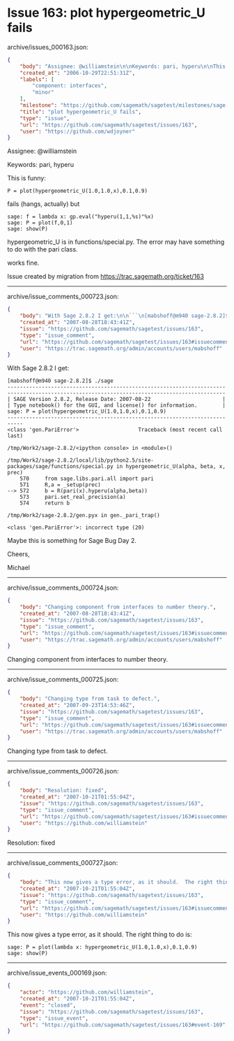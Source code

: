 # Issue 163: plot hypergeometric_U fails

archive/issues_000163.json:
```json
{
    "body": "Assignee: @williamstein\n\nKeywords: pari, hyperu\n\nThis is funny:\n\n\n```\nP = plot(hypergeometric_U(1.0,1.0,x),0.1,0.9)\n```\n\nfails (hangs, actually) but \n\n```\nsage: f = lambda x: gp.eval(\"hyperu(1,1,%s)\"%x)\nsage: P = plot(f,0,1)\nsage: show(P)\n```\n\n\nhypergeometric_U is in functions/special.py. The error\nmay have something to do with the pari class.\n\nworks fine.\n\nIssue created by migration from https://trac.sagemath.org/ticket/163\n\n",
    "created_at": "2006-10-29T22:51:31Z",
    "labels": [
        "component: interfaces",
        "minor"
    ],
    "milestone": "https://github.com/sagemath/sagetest/milestones/sage-2.8.8",
    "title": "plot hypergeometric_U fails",
    "type": "issue",
    "url": "https://github.com/sagemath/sagetest/issues/163",
    "user": "https://github.com/wdjoyner"
}
```
Assignee: @williamstein

Keywords: pari, hyperu

This is funny:


```
P = plot(hypergeometric_U(1.0,1.0,x),0.1,0.9)
```

fails (hangs, actually) but 

```
sage: f = lambda x: gp.eval("hyperu(1,1,%s)"%x)
sage: P = plot(f,0,1)
sage: show(P)
```


hypergeometric_U is in functions/special.py. The error
may have something to do with the pari class.

works fine.

Issue created by migration from https://trac.sagemath.org/ticket/163





---

archive/issue_comments_000723.json:
```json
{
    "body": "With Sage 2.8.2 I get:\n\n```\n[mabshoff@m940 sage-2.8.2]$ ./sage\n----------------------------------------------------------------------\n----------------------------------------------------------------------\n| SAGE Version 2.8.2, Release Date: 2007-08-22                       |\n| Type notebook() for the GUI, and license() for information.        |\nsage: P = plot(hypergeometric_U(1.0,1.0,x),0.1,0.9)\n---------------------------------------------------------------------------\n<class 'gen.PariError'>                   Traceback (most recent call last)\n\n/tmp/Work2/sage-2.8.2/<ipython console> in <module>()\n\n/tmp/Work2/sage-2.8.2/local/lib/python2.5/site-packages/sage/functions/special.py in hypergeometric_U(alpha, beta, x, prec)\n    570     from sage.libs.pari.all import pari\n    571     R,a = _setup(prec)\n--> 572     b = R(pari(x).hyperu(alpha,beta))\n    573     pari.set_real_precision(a)\n    574     return b\n\n/tmp/Work2/sage-2.8.2/gen.pyx in gen._pari_trap()\n\n<class 'gen.PariError'>: incorrect type (20)\n```\n\nMaybe this is something for Sage Bug Day 2.\n\nCheers,\n\nMichael",
    "created_at": "2007-08-28T18:43:41Z",
    "issue": "https://github.com/sagemath/sagetest/issues/163",
    "type": "issue_comment",
    "url": "https://github.com/sagemath/sagetest/issues/163#issuecomment-723",
    "user": "https://trac.sagemath.org/admin/accounts/users/mabshoff"
}
```

With Sage 2.8.2 I get:

```
[mabshoff@m940 sage-2.8.2]$ ./sage
----------------------------------------------------------------------
----------------------------------------------------------------------
| SAGE Version 2.8.2, Release Date: 2007-08-22                       |
| Type notebook() for the GUI, and license() for information.        |
sage: P = plot(hypergeometric_U(1.0,1.0,x),0.1,0.9)
---------------------------------------------------------------------------
<class 'gen.PariError'>                   Traceback (most recent call last)

/tmp/Work2/sage-2.8.2/<ipython console> in <module>()

/tmp/Work2/sage-2.8.2/local/lib/python2.5/site-packages/sage/functions/special.py in hypergeometric_U(alpha, beta, x, prec)
    570     from sage.libs.pari.all import pari
    571     R,a = _setup(prec)
--> 572     b = R(pari(x).hyperu(alpha,beta))
    573     pari.set_real_precision(a)
    574     return b

/tmp/Work2/sage-2.8.2/gen.pyx in gen._pari_trap()

<class 'gen.PariError'>: incorrect type (20)
```

Maybe this is something for Sage Bug Day 2.

Cheers,

Michael



---

archive/issue_comments_000724.json:
```json
{
    "body": "Changing component from interfaces to number theory.",
    "created_at": "2007-08-28T18:43:41Z",
    "issue": "https://github.com/sagemath/sagetest/issues/163",
    "type": "issue_comment",
    "url": "https://github.com/sagemath/sagetest/issues/163#issuecomment-724",
    "user": "https://trac.sagemath.org/admin/accounts/users/mabshoff"
}
```

Changing component from interfaces to number theory.



---

archive/issue_comments_000725.json:
```json
{
    "body": "Changing type from task to defect.",
    "created_at": "2007-09-23T14:53:46Z",
    "issue": "https://github.com/sagemath/sagetest/issues/163",
    "type": "issue_comment",
    "url": "https://github.com/sagemath/sagetest/issues/163#issuecomment-725",
    "user": "https://trac.sagemath.org/admin/accounts/users/mabshoff"
}
```

Changing type from task to defect.



---

archive/issue_comments_000726.json:
```json
{
    "body": "Resolution: fixed",
    "created_at": "2007-10-21T01:55:04Z",
    "issue": "https://github.com/sagemath/sagetest/issues/163",
    "type": "issue_comment",
    "url": "https://github.com/sagemath/sagetest/issues/163#issuecomment-726",
    "user": "https://github.com/williamstein"
}
```

Resolution: fixed



---

archive/issue_comments_000727.json:
```json
{
    "body": "This now gives a type error, as it should.  The right thing to do is:\n\n```\nsage: P = plot(lambda x: hypergeometric_U(1.0,1.0,x),0.1,0.9)\nsage: show(P)\n```\n",
    "created_at": "2007-10-21T01:55:04Z",
    "issue": "https://github.com/sagemath/sagetest/issues/163",
    "type": "issue_comment",
    "url": "https://github.com/sagemath/sagetest/issues/163#issuecomment-727",
    "user": "https://github.com/williamstein"
}
```

This now gives a type error, as it should.  The right thing to do is:

```
sage: P = plot(lambda x: hypergeometric_U(1.0,1.0,x),0.1,0.9)
sage: show(P)
```




---

archive/issue_events_000169.json:
```json
{
    "actor": "https://github.com/williamstein",
    "created_at": "2007-10-21T01:55:04Z",
    "event": "closed",
    "issue": "https://github.com/sagemath/sagetest/issues/163",
    "type": "issue_event",
    "url": "https://github.com/sagemath/sagetest/issues/163#event-169"
}
```
